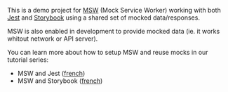 This is a demo project for [MSW](https://mswjs.io/) (Mock Service Worker) working with both [Jest](https://jestjs.io/fr/) and [Storybook](https://storybook.js.org/) using a shared set of mocked data/responses.

MSW is also enabled in development to provide mocked data (ie. it works whitout network or API server).

You can learn more about how to setup MSW and reuse mocks in our tutorial series:

- MSW and Jest ([french](https://delicious-insights.com/fr/articles/jest-msw/))
- MSW and Storybook ([french](https://delicious-insights.com/fr/articles/storybook-msw/))
